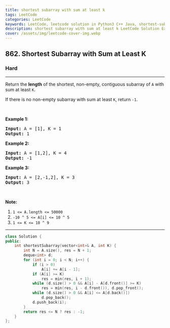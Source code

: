 ```yaml
---
title: shortest subarray with sum at least k
tags: LeetCode
categories: LeetCode
keywords: LeetCode, leetcode solution in Python3 C++ Java, shortest-subarray-with-sum-at-least-k solution
description: shortest subarray with sum at least k LeetCode Solution Explained
cover: /assets/img/leetcode-cover-img.webp
---
```





<h2>862. Shortest Subarray with Sum at Least K</h2><h3>Hard</h3><hr><div><p>Return the <strong>length</strong> of the shortest, non-empty, contiguous&nbsp;subarray of <code>A</code> with sum at least <code>K</code>.</p>

<p>If there is no non-empty subarray with sum at least <code>K</code>, return <code>-1</code>.</p>

<p>&nbsp;</p>

<ol>
</ol>

<div>
<p><strong>Example 1:</strong></p>

<pre><strong>Input: </strong>A = <span id="example-input-1-1">[1]</span>, K = <span id="example-input-1-2">1</span>
<strong>Output: </strong><span id="example-output-1">1</span>
</pre>

<div>
<p><strong>Example 2:</strong></p>

<pre><strong>Input: </strong>A = <span id="example-input-2-1">[1,2]</span>, K = <span id="example-input-2-2">4</span>
<strong>Output: </strong><span id="example-output-2">-1</span>
</pre>

<div>
<p><strong>Example 3:</strong></p>

<pre><strong>Input: </strong>A = <span id="example-input-3-1">[2,-1,2]</span>, K = <span id="example-input-3-2">3</span>
<strong>Output: </strong><span id="example-output-3">3</span>
</pre>

<p>&nbsp;</p>

<p><strong>Note:</strong></p>

<ol>
	<li><code>1 &lt;= A.length &lt;= 50000</code></li>
	<li><code>-10 ^ 5&nbsp;&lt;= A[i] &lt;= 10 ^ 5</code></li>
	<li><code>1 &lt;= K &lt;= 10 ^ 9</code></li>
</ol>
</div>
</div>
</div>
</div>

---




```cpp
class Solution {
public:
    int shortestSubarray(vector<int>& A, int K) {
        int N = A.size(), res = N + 1;
        deque<int> d;
        for (int i = 0; i < N; i++) {
            if (i > 0)
                A[i] += A[i - 1];
            if (A[i] >= K)
                res = min(res, i + 1);
            while (d.size() > 0 && A[i] - A[d.front()] >= K)
                res = min(res, i - d.front()), d.pop_front();
            while (d.size() > 0 && A[i] <= A[d.back()])
                d.pop_back();
            d.push_back(i);
        }
        return res <= N ? res : -1;
    }
};
```
